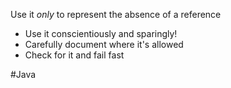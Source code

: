 Use it *only* to represent the absence of a reference
- Use it conscientiously and sparingly!
- Carefully document where it's allowed
- Check for it and fail fast

#Java 